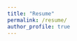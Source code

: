 ```yaml
---
title: "Resume"
permalink: /resume/
author_profile: true
---
```


<object data="{{ site.url }}{{ site.baseurl }}/assets/documents/Lawrence-Matsuoka_Resume.pdf" width="1000" height="1000" type="application/pdf"></object>

